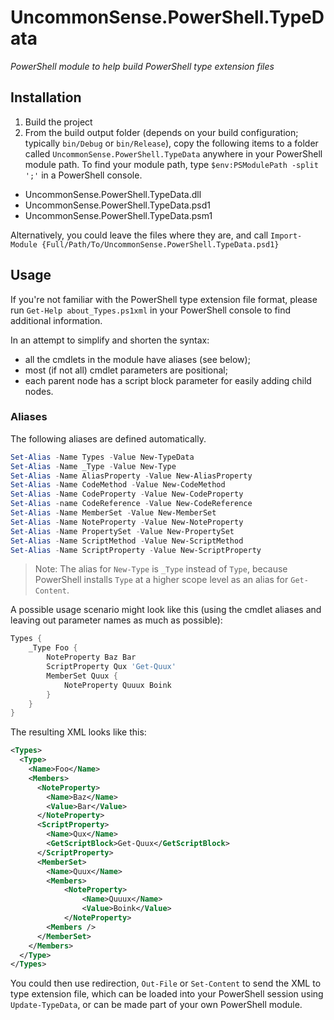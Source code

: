 # UncommonSense.PowerShell.TypeData
*PowerShell module to help build PowerShell type extension files*

## Installation
1. Build the project 
1. From the build output folder (depends on your build configuration; typically `bin/Debug` or  `bin/Release`), copy the following items to a folder called `UncommonSense.PowerShell.TypeData` anywhere in your PowerShell module path. To find your module path, type `$env:PSModulePath -split ';'` in a PowerShell console.
  - UncommonSense.PowerShell.TypeData.dll
  - UncommonSense.PowerShell.TypeData.psd1
  - UncommonSense.PowerShell.TypeData.psm1
  
  Alternatively, you could leave the files where they are, and call `Import-Module {Full/Path/To/UncommonSense.PowerShell.TypeData.psd1}`
  
## Usage
If you're not familiar with the PowerShell type extension file format, please run `Get-Help about_Types.ps1xml` in your PowerShell console to find additional information.

In an attempt to simplify and shorten the syntax:
- all the cmdlets in the module have aliases (see below);
- most (if not all) cmdlet parameters are positional;
- each parent node has a script block parameter for easily adding child nodes.

### Aliases
The following aliases are defined automatically.

```powershell
Set-Alias -Name Types -Value New-TypeData
Set-Alias -Name _Type -Value New-Type
Set-Alias -Name AliasProperty -Value New-AliasProperty
Set-Alias -Name CodeMethod -Value New-CodeMethod
Set-Alias -Name CodeProperty -Value New-CodeProperty
Set-Alias -name CodeReference -Value New-CodeReference
Set-Alias -Name MemberSet -Value New-MemberSet
Set-Alias -Name NoteProperty -Value New-NoteProperty
Set-Alias -Name PropertySet -Value New-PropertySet
Set-Alias -Name ScriptMethod -Value New-ScriptMethod
Set-Alias -Name ScriptProperty -Value New-ScriptProperty
```

> Note: The alias for `New-Type` is `_Type` instead of `Type`, because PowerShell installs `Type` at a higher scope level as an alias for `Get-Content`.

A possible usage scenario might look like this (using the cmdlet aliases and leaving out parameter names as much as possible):

```powershell
Types {
    _Type Foo {
        NoteProperty Baz Bar
        ScriptProperty Qux 'Get-Quux'
        MemberSet Quux {
            NoteProperty Quuux Boink
        }
    }
}
```

The resulting XML looks like this:

```xml
<Types>
  <Type>
    <Name>Foo</Name>
    <Members>
      <NoteProperty>
        <Name>Baz</Name>
        <Value>Bar</Value>
      </NoteProperty>
      <ScriptProperty>
        <Name>Qux</Name>
        <GetScriptBlock>Get-Quux</GetScriptBlock>
      </ScriptProperty>
      <MemberSet>
        <Name>Quux</Name>
        <Members>
            <NoteProperty>
                <Name>Quuux</Name>
                <Value>Boink</Value>
            </NoteProperty>
        <Members />
      </MemberSet>
    </Members>
  </Type>
</Types>
```

You could then use redirection, `Out-File` or `Set-Content` to send the XML to type extension file, which can be loaded into your PowerShell session using `Update-TypeData`, or can be made part of your own PowerShell module.
